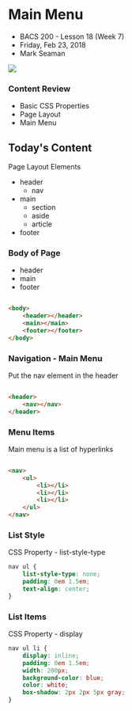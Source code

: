 # Main Menu
* BACS 200 - Lesson 18 (Week 7)
* Friday, Feb 23, 2018
* Mark Seaman

![](img/Bear_Logo.png)

### Content Review
* Basic CSS Properties
* Page Layout
* Main Menu

## Today's Content
Page Layout Elements

* header
    * nav
* main
    * section
    * aside
    * article
* footer


### Body of Page
* header
* main
* footer

```html

<body>
    <header></header>
    <main></main>
    <footer></footer>
</body>

```


### Navigation - Main Menu
Put the nav element in the header

```html

<header>
    <nav></nav>
</header>

```

### Menu Items
Main menu is a list of hyperlinks

```html

<nav>
    <ul>
        <li></li>
        <li></li>
        <li></li>
    </ul>
</nav>

```


### List Style
CSS Property - list-style-type

```css
nav ul {
    list-style-type: none;
    padding: 0em 1.5em;
    text-align: center;
}
```

### List Items
CSS Property - display

```css
nav ul li {
    display: inline;
    padding: 0em 1.5em;
    width: 200px;
    background-color: blue;
    color: white;
    box-shadow: 2px 2px 5px gray;
}
```

